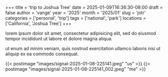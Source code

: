 +++
title = 'trip to Joshua Tree'
date = 2025-01-09T16:36:30-08:00
draft = false
author = 'vange'
year = '2025'
month = '2025/01'
slug = 'jotr'
categories = ['personal', 'trip']
tags = ['national', 'park']
locations = ['California', 'Joshua Tree']
+++

lorem ipsum dolor sit amet, consectetur adipisicing elit, sed do eiusmod tempor incididunt ut labore et dolore magna aliqua.

<!--more-->

ut enum ad minim veniam, quis nostrud exercitation ullamco laboris nisi ut aliquip ex ea commodo consequat.

{{< postimage "images/signal-2025-01-08-225141.jpeg" "us" >}}
{{< postimage "images/signal-2025-01-08-225141_002.jpeg" "me" >}}